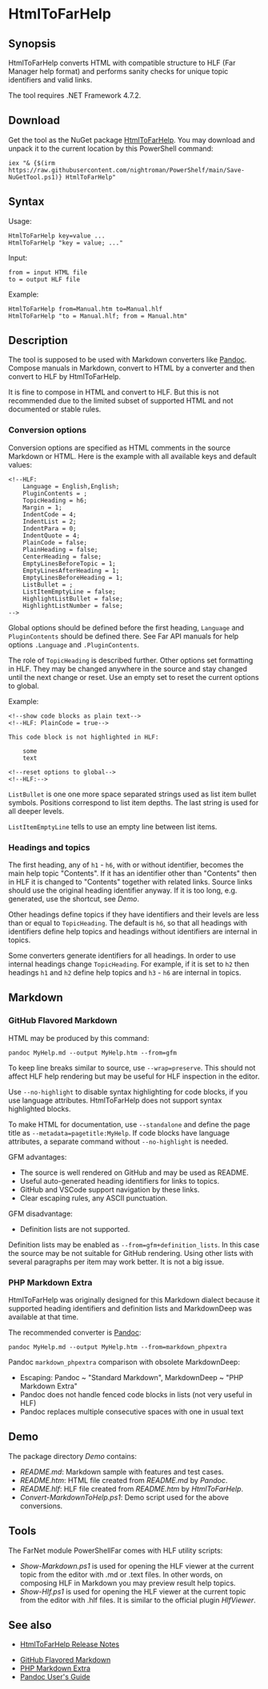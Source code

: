 # HtmlToFarHelp

[Pandoc]: https://github.com/jgm/pandoc

## Synopsis

HtmlToFarHelp converts HTML with compatible structure to HLF (Far Manager help
format) and performs sanity checks for unique topic identifiers and valid links.

The tool requires .NET Framework 4.7.2.

## Download

Get the tool as the NuGet package [HtmlToFarHelp](https://www.nuget.org/packages/HtmlToFarHelp).
You may download and unpack it to the current location by this PowerShell command:

    iex "& {$(irm https://raw.githubusercontent.com/nightroman/PowerShelf/main/Save-NuGetTool.ps1)} HtmlToFarHelp"

## Syntax

Usage:

    HtmlToFarHelp key=value ...
    HtmlToFarHelp "key = value; ..."

Input:

    from = input HTML file
    to = output HLF file

Example:

    HtmlToFarHelp from=Manual.htm to=Manual.hlf
    HtmlToFarHelp "to = Manual.hlf; from = Manual.htm"

## Description

The tool is supposed to be used with Markdown converters like [Pandoc]. Compose
manuals in Markdown, convert to HTML by a converter and then convert to HLF by
HtmlToFarHelp.

It is fine to compose in HTML and convert to HLF. But this is not recommended
due to the limited subset of supported HTML and not documented or stable rules.

### Conversion options

Conversion options are specified as HTML comments in the source Markdown or
HTML. Here is the example with all available keys and default values:

    <!--HLF:
        Language = English,English;
        PluginContents = ;
        TopicHeading = h6;
        Margin = 1;
        IndentCode = 4;
        IndentList = 2;
        IndentPara = 0;
        IndentQuote = 4;
        PlainCode = false;
        PlainHeading = false;
        CenterHeading = false;
        EmptyLinesBeforeTopic = 1;
        EmptyLinesAfterHeading = 1;
        EmptyLinesBeforeHeading = 1;
        ListBullet = ;
        ListItemEmptyLine = false;
        HighlightListBullet = false;
        HighlightListNumber = false;
    -->

Global options should be defined before the first heading, `Language` and
`PluginContents` should be defined there. See Far API manuals for help
options `.Language` and `.PluginContents`.

The role of `TopicHeading` is described further. Other options set formatting
in HLF. They may be changed anywhere in the source and stay changed until the
next change or reset. Use an empty set to reset the current options to global.

Example:

    <!--show code blocks as plain text-->
    <!--HLF: PlainCode = true-->

    This code block is not highlighted in HLF:

        some
        text

    <!--reset options to global-->
    <!--HLF:-->

`ListBullet` is one one more space separated strings used as list item bullet
symbols. Positions correspond to list item depths. The last string is used for
all deeper levels.

`ListItemEmptyLine` tells to use an empty line between list items.

### Headings and topics

The first heading, any of `h1` - `h6`, with or without identifier, becomes the
main help topic "Contents". If it has an identifier other than "Contents" then
in HLF it is changed to "Contents" together with related links. Source links
should use the original heading identifier anyway. If it is too long, e.g.
generated, use the shortcut, see *Demo*.

Other headings define topics if they have identifiers and their levels are less
than or equal to `TopicHeading`. The default is `h6`, so that all headings with
identifiers define help topics and headings without identifiers are internal in
topics.

Some converters generate identifiers for all headings. In order to use internal
headings change `TopicHeading`. For example, if it is set to `h2` then headings
`h1` and `h2` define help topics and `h3` - `h6` are internal in topics.

## Markdown

### GitHub Flavored Markdown

HTML may be produced by this command:

    pandoc MyHelp.md --output MyHelp.htm --from=gfm

To keep line breaks similar to source, use `--wrap=preserve`. This should not
affect HLF help rendering but may be useful for HLF inspection in the editor.

Use `--no-highlight` to disable syntax highlighting for code blocks, if you use
language attributes. HtmlToFarHelp does not support syntax highlighted blocks.

To make HTML for documentation, use `--standalone` and define the page title as
`--metadata=pagetitle:MyHelp`. If code blocks have language attributes, a
separate command without `--no-highlight` is needed.

GFM advantages:

- The source is well rendered on GitHub and may be used as README.
- Useful auto-generated heading identifiers for links to topics.
- GitHub and VSCode support navigation by these links.
- Clear escaping rules, any ASCII punctuation.

GFM disadvantage:

- Definition lists are not supported.

Definition lists may be enabled as `--from=gfm+definition_lists`. In this case
the source may be not suitable for GitHub rendering. Using other lists with
several paragraphs per item may work better. It is not a big issue.

### PHP Markdown Extra

HtmlToFarHelp was originally designed for this Markdown dialect because it
supported heading identifiers and definition lists and MarkdownDeep was
available at that time.

The recommended converter is [Pandoc]:

    pandoc MyHelp.md --output MyHelp.htm --from=markdown_phpextra

Pandoc `markdown_phpextra` comparison with obsolete MarkdownDeep:

- Escaping: Pandoc ~ "Standard Markdown", MarkdownDeep ~ "PHP Markdown Extra"
- Pandoc does not handle fenced code blocks in lists (not very useful in HLF)
- Pandoc replaces multiple consecutive spaces with one in usual text

## Demo

The package directory *Demo* contains:

- *README.md*: Markdown sample with features and test cases.
- *README.htm*: HTML file created from *README.md* by *Pandoc*.
- *README.hlf*: HLF file created from *README.htm* by *HtmlToFarHelp*.
- *Convert-MarkdownToHelp.ps1*: Demo script used for the above conversions.

## Tools

The FarNet module PowerShellFar comes with HLF utility scripts:

- *Show-Markdown.ps1* is used for opening the HLF viewer at the current topic
  from the editor with .md or .text files. In other words, on composing HLF in
  Markdown you may preview result help topics.
- *Show-Hlf.ps1* is used for opening the HLF viewer at the current topic from
  the editor with .hlf files. It is similar to the official plugin *HlfViewer*.

## See also

- [HtmlToFarHelp Release Notes](https://github.com/nightroman/FarNet/blob/main/HelpDown/HtmlToFarHelp/Release-Notes.md)
<!---->
- [GitHub Flavored Markdown](https://github.github.com/gfm/)
- [PHP Markdown Extra](https://michelf.ca/projects/php-markdown/extra/)
- [Pandoc User's Guide](https://pandoc.org/MANUAL.html)
